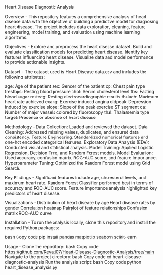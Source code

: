 Heart Disease Diagnostic Analysis

Overview -
This repository features a comprehensive analysis of heart disease data with the objective of building a predictive model for diagnosing heart disease. The project includes data exploration, cleaning, feature engineering, model training, and evaluation using machine learning algorithms.

Objectives -
Explore and preprocess the heart disease dataset.
Build and evaluate classification models for predicting heart disease.
Identify key features influencing heart disease.
Visualize data and model performance to provide actionable insights.

Dataset -
The dataset used is Heart Disease data.csv and includes the following attributes:

age: Age of the patient
sex: Gender of the patient
cp: Chest pain type
trestbps: Resting blood pressure
chol: Serum cholesterol level
fbs: Fasting blood sugar
restecg: Resting electrocardiographic results
thalach: Maximum heart rate achieved
exang: Exercise induced angina
oldpeak: Depression induced by exercise
slope: Slope of the peak exercise ST segment
ca: Number of major vessels colored by fluoroscopy
thal: Thalassemia type
target: Presence or absence of heart disease

Methodology -
Data Collection: Loaded and reviewed the dataset.
Data Cleaning: Addressed missing values, duplicates, and ensured data consistency.
Feature Engineering: Standardized numerical features and one-hot encoded categorical features.
Exploratory Data Analysis (EDA): Conducted visual and statistical analysis.
Model Training: Applied Logistic Regression, Decision Tree, and Random Forest models.
Model Evaluation: Used accuracy, confusion matrix, ROC-AUC score, and feature importance.
Hyperparameter Tuning: Optimized the Random Forest model using Grid Search.

Key Findings -
Significant features include age, cholesterol levels, and maximum heart rate.
Random Forest Classifier performed best in terms of accuracy and ROC-AUC score.
Feature importance analysis highlighted key predictors of heart disease.

Visualizations -
Distribution of heart disease by age
Heart disease rates by gender
Correlation heatmap
Pairplot of feature relationships
Confusion matrix
ROC-AUC curve

Installation -
To run the analysis locally, clone this repository and install the required Python packages:

bash
Copy code
pip install pandas matplotlib seaborn scikit-learn

Usage -
Clone the repository:
bash
Copy code
https://github.com/Revati07/Heart-Disease-Diagnostic-Analysis/tree/main
Navigate to the project directory:
bash
Copy code
cd heart-disease-diagnostic-analysis
Run the analysis script:
bash
Copy code
python heart_disease_analysis.py
